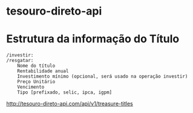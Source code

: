 # tesouro-direto-api

# Estrutura da informação do Título
    /investir:
    /resgatar:
        Nome do título
        Rentabilidade anual
        Investimento mínimo (opcional, será usado na operação investir)
        Preço Unitário
        Vencimento
        Tipo [prefixado, selic, ipca, igpm]


http://tesouro-direto-api.com/api/v1/treasure-titles
